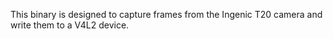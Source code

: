 

This binary is designed to capture frames from the Ingenic T20 camera and write them to a V4L2 device.
